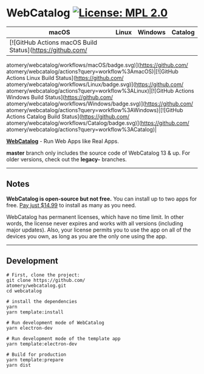 # WebCatalog [![License: MPL 2.0](https://img.shields.io/badge/License-MPL%202.0-brightgreen.svg)](LICENSE)

|macOS|Linux|Windows|Catalog|
|---|---|---|---|
|[![GitHub Actions macOS Build Status](https://github.com/
atomery/webcatalog/workflows/macOS/badge.svg)](https://github.com/
atomery/webcatalog/actions?query=workflow%3AmacOS)|[![GitHub Actions Linux Build Status](https://github.com/
atomery/webcatalog/workflows/Linux/badge.svg)](https://github.com/
atomery/webcatalog/actions?query=workflow%3ALinux)|[![GitHub Actions Windows Build Status](https://github.com/
atomery/webcatalog/workflows/Windows/badge.svg)](https://github.com/
atomery/webcatalog/actions?query=workflow%3AWindows)|[![GitHub Actions Catalog Build Status](https://github.com/
atomery/webcatalog/workflows/Catalog/badge.svg)](https://github.com/
atomery/webcatalog/actions?query=workflow%3ACatalog)|


**[WebCatalog](https://webcatalogapp.com)** - Run Web Apps like Real Apps.

**master** branch only includes the source code of WebCatalog 13 & up. For older versions, check out the **legacy-** branches.

---

## Notes
**WebCatalog is open-source but not free.** You can install up to two apps for free. [Pay just $14.99](https://webcatalog.onfastspring.com/webcatalog-lite) to install as many as you need.

WebCatalog has permanent licenses, which have no time limit. In other words, the license never expires and works with all versions (including major updates). Also, your license permits you to use the app on all of the devices you own, as long as you are the only one using the app.

---

## Development
```
# First, clone the project:
git clone https://github.com/
atomery/webcatalog.git
cd webcatalog

# install the dependencies
yarn
yarn template:install

# Run development mode of WebCatalog
yarn electron-dev

# Run development mode of the template app
yarn template:electron-dev

# Build for production
yarn template:prepare
yarn dist
```
